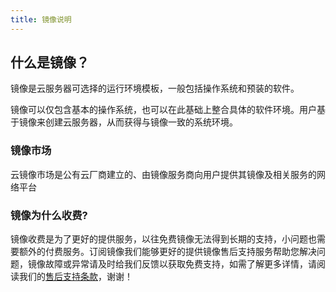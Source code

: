 ```yaml
---
title: 镜像说明
---
```

## 什么是镜像？

  

镜像是云服务器可选择的运行环境模板，一般包括操作系统和预装的软件。

镜像可以仅包含基本的操作系统，也可以在此基础上整合具体的软件环境。用户基于镜像来创建云服务器，从而获得与镜像一致的系统环境。

### 镜像市场

云镜像市场是公有云厂商建立的、由镜像服务商向用户提供其镜像及相关服务的网络平台

### 镜像为什么收费?

镜像收费是为了更好的提供服务，以往免费镜像无法得到长期的支持，小问题也需要额外的付费服务。订阅镜像我们能够更好的提供镜像售后支持服务帮助您解决问题，镜像故障或异常请及时给我们反馈以获取免费支持，如需了解更多详情，请阅读我们的[售后支持条款](/support/)，谢谢！